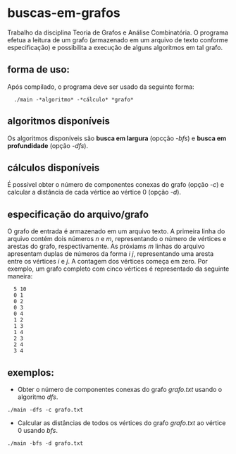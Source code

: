 # buscas-em-grafos
  Trabalho da disciplina Teoria de Grafos e Análise Combinatória. O programa efetua a leitura de um grafo (armazenado em um 
arquivo de texto conforme especificação) e possibilita a execução de alguns algoritmos em tal grafo.

## forma de uso:
  Após compilado, o programa deve ser usado da seguinte forma: 
```
  ./main -*algoritmo* -*cálculo* *grafo*
```

## algoritmos disponíveis
  Os algoritmos disponíveis são **busca em largura** (opcção *-bfs*) e **busca em profundidade** (opção *-dfs*).
  
## cálculos disponíveis
  É possível obter o número de componentes conexas do grafo (opção *-c*) e calcular a distância de cada vértice ao vértice 0 
(opção *-d*).

## especificação do arquivo/grafo
  O grafo de entrada é armazenado em um arquivo texto. A primeira linha do arquivo contém dois números *n* e *m*, representando
o número de vértices e arestas do grafo, respectivamente. As próxiams *m* linhas do arquivo apresentam duplas de números da 
forma *i* *j*, representando uma aresta entre os vértices *i* e *j*. A contagem dos vértices começa em zero.
Por exemplo, um grafo completo com cinco vértices é representado da seguinte maneira:
```
  5 10
  0 1
  0 2
  0 3
  0 4
  1 2
  1 3
  1 4
  2 3
  2 4
  3 4
```

## exemplos:
* Obter o número de componentes conexas do grafo *grafo.txt* usando o algoritmo *dfs*. 
```
./main -dfs -c grafo.txt
```
* Calcular as distâncias de todos os vértices do grafo *grafo.txt* ao vértice 0 usando *bfs*.
```
./main -bfs -d grafo.txt
```

